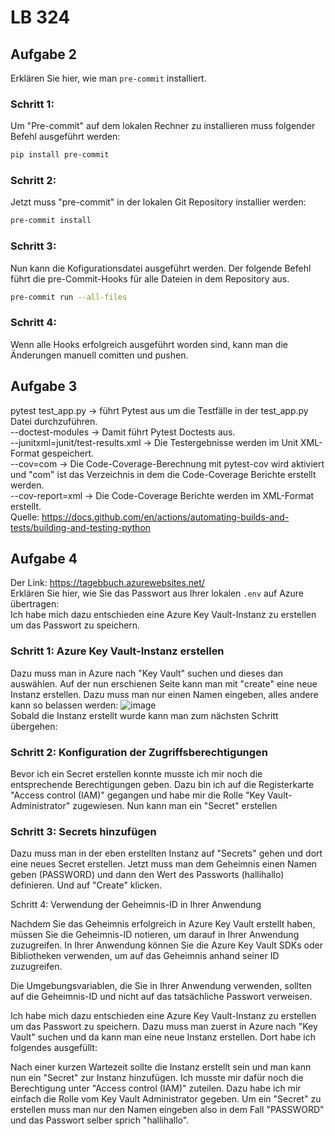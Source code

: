 # LB 324

## Aufgabe 2
Erklären Sie hier, wie man `pre-commit` installiert.
### Schritt 1:
  Um "Pre-commit" auf dem lokalen Rechner zu installieren muss folgender Befehl ausgeführt werden:
  ```bash
  pip install pre-commit
```
### Schritt 2:
  Jetzt muss "pre-commit" in der lokalen Git Repository installier werden:
  ```bash
  pre-commit install
```
### Schritt 3:
  Nun kann die Kofigurationsdatei ausgeführt werden. Der folgende Befehl führt die pre-Commit-Hooks für alle Dateien in dem Repository aus. 
  ```bash
  pre-commit run --all-files
```
### Schritt 4:
  Wenn alle Hooks erfolgreich ausgeführt worden sind, kann man die Änderungen manuell comitten und pushen. 
## Aufgabe 3
  pytest test_app.py -> führt Pytest aus um die Testfälle in der test_app.py Datei durchzuführen.  
  --doctest-modules -> Damit führt Pytest Doctests aus.   
  --junitxml=junit/test-results.xml -> Die Testergebnisse werden im Unit XML-Format gespeichert.  
  --cov=com ->  Die Code-Coverage-Berechnung mit pytest-cov wird aktiviert und "com" ist das Verzeichnis in dem die Code-Coverage Berichte erstellt werden.  
  --cov-report=xml -> Die Code-Coverage Berichte werden im XML-Format erstellt.  
  Quelle: https://docs.github.com/en/actions/automating-builds-and-tests/building-and-testing-python
## Aufgabe 4  
  Der Link: https://tagebbuch.azurewebsites.net/  
  Erklären Sie hier, wie Sie das Passwort aus Ihrer lokalen `.env` auf Azure übertragen:  
  Ich habe mich dazu entschieden eine Azure Key Vault-Instanz zu erstellen um das Passwort zu speichern.  
  ### Schritt 1: Azure Key Vault-Instanz erstellen
  Dazu muss man in Azure nach "Key Vault" suchen und dieses dan auswählen. Auf der nun erschienen Seite kann man mit "create" eine neue Instanz erstellen. Dazu muss man nur einen Namen eingeben, alles andere 
  kann so belassen werden: 
  ![image](https://github.com/NinaWoesten/WoestenNinaLB-324/assets/105288781/4027971b-0916-46d4-93d2-922df9ad2815)  
  Sobald die Instanz erstellt wurde kann man zum nächsten Schritt übergehen:
  
  ### Schritt 2: Konfiguration der Zugriffsberechtigungen
  Bevor ich ein Secret erstellen konnte musste ich mir noch die entsprechende Berechtigungen geben. Dazu bin ich auf die Registerkarte "Access control (IAM)" gegangen und habe mir die Rolle "Key Vault- 
  Administrator" zugewiesen. Nun kann man ein "Secret" erstellen
  ### Schritt 3: Secrets hinzufügen
  Dazu muss man in der eben erstellten Instanz auf "Secrets" gehen und dort eine neues Secret erstellen. Jetzt muss man dem Geheimnis einen Namen geben (PASSWORD) und dann den Wert des Passworts (hallihallo) 
  definieren. Und auf "Create" klicken. 



Schritt 4: Verwendung der Geheimnis-ID in Ihrer Anwendung

Nachdem Sie das Geheimnis erfolgreich in Azure Key Vault erstellt haben, müssen Sie die Geheimnis-ID notieren, um darauf in Ihrer Anwendung zuzugreifen. In Ihrer Anwendung können Sie die Azure Key Vault SDKs oder Bibliotheken verwenden, um auf das Geheimnis anhand seiner ID zuzugreifen.

Die Umgebungsvariablen, die Sie in Ihrer Anwendung verwenden, sollten auf die Geheimnis-ID und nicht auf das tatsächliche Passwort verweisen.


  Ich habe mich dazu entschieden eine Azure Key Vault-Instanz zu erstellen um das Passwort zu speichern. Dazu muss man zuerst in Azure nach "Key Vault" suchen und da kann man eine neue Instanz erstellen. Dort 
  habe ich folgendes ausgefüllt:  

  Nach einer kurzen Wartezeit sollte die Instanz erstellt sein und man kann nun ein "Secret" zur Instanz hinzufügen. Ich musste mir dafür noch die Berechtigung unter "Access control (IAM)" zuteilen. Dazu habe ich mir einfach die Rolle vom Key Vault Administrator gegeben. Um ein "Secret" zu erstellen muss man nur den Namen eingeben also in dem Fall "PASSWORD" und das Passwort selber sprich "hallihallo".


